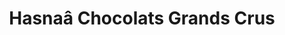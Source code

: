 ---
title: "Hasnaâ Chocolats Grands Crus"
url: /bordeaux/hasnaa-chocolats-grands-crus/
shop: chocolat
---